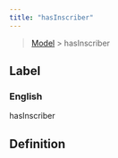 ```yaml
---
title: "hasInscriber"
---
```


> [Model](./../) > hasInscriber

## Label

### English
hasInscriber


## Definition



    
